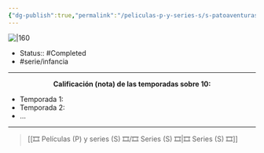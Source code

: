 ```yaml
---
{"dg-publish":true,"permalink":"/peliculas-p-y-series-s/s-patoaventuras/"}
---
```



![|160](https://m.media-amazon.com/images/M/MV5BZDE0NTBjMDMtMTVmMS00MzQ5LWI1OWYtOWI1YjgzNWVhODZhXkEyXkFqcGdeQXVyNTgyNTA4MjM@._V1_SX300.jpg)

- Status:: #Completed 
- #serie/infancia 

---

**<center>Calificación (nota) de las temporadas sobre 10:</center>**

- Temporada 1: 
- Temporada 2: 
- ...

---

> [[🎞️ Películas (P) y series (S) 🎞️/🎞️ Series (S) 🎞️\|🎞️ Series (S) 🎞️]]